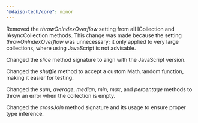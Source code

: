 ```yaml
---
"@daiso-tech/core": minor
---
```

Removed the <i>throwOnIndexOverflow</i> setting from all ICollection and IAsyncCollection methods. This change was made because the setting <i>throwOnIndexOverflow</i> was unnecessary; it only applied to very large collections, where using JavaScript is not advisable.

Changed the <i>slice</i> method signature to align with the JavaScript version.

Changed the <i>shuffle</i> method to accept a custom Math.random function, making it easier for testing.

Changed the <i>sum</i>, <i>average</i>, <i>median</i>, <i>min</i>, <i>max</i>, and <i>percentage</i> methods to throw an error when the collection is empty.

Changed the <i>crossJoin</i> method signature and its usage to ensure proper type inference.
